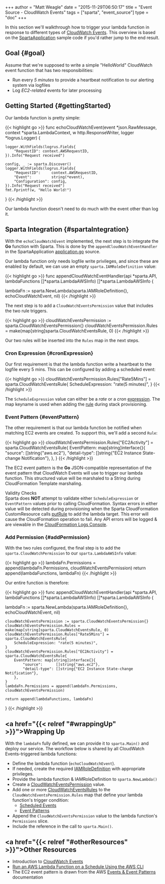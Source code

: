 +++
author = "Matt Weagle"
date = "2015-11-29T06:50:17"
title = "Event Source - CloudWatch Events"
tags = ["sparta", "event_source"]
type = "doc"
+++

In this section we'll walkthrough how to trigger your lambda function in response to different types of [CloudWatch Events](https://aws.amazon.com/blogs/aws/new-cloudwatch-events-track-and-respond-to-changes-to-your-aws-resources/).  This overview is based on the [SpartaApplication](https://github.com/mweagle/SpartaApplication) sample code if you'd rather jump to the end result.

## Goal {#goal}  

Assume that we're supposed to write a simple "HelloWorld" CloudWatch event function that has two responsibilities:
  * Run every *5 minutes* to provide a heartbeat notification to our alerting system via logfiles
  * Log *EC2-related* events for later processing

## Getting Started {#gettingStarted}  

Our lambda function is pretty simple:

{{< highlight go >}}
func echoCloudWatchEvent(event *json.RawMessage,
                        context *sparta.LambdaContext,
                        w http.ResponseWriter,
                        logger *logrus.Logger) {

	logger.WithFields(logrus.Fields{
		"RequestID": context.AWSRequestID,
	}).Info("Request received")

	config, _ := sparta.Discover()
	logger.WithFields(logrus.Fields{
		"RequestID":     context.AWSRequestID,
		"Event":         string(*event),
		"Configuration": config,
	}).Info("Request received")
	fmt.Fprintf(w, "Hello World!")
}
{{< /highlight >}}   

Our lambda function doesn't need to do much with the event other than log it.

## Sparta Integration {#spartaIntegration}  

With the `echoCloudWatchEvent` implemented, the next step is to integrate the **Go** function with Sparta.  This is done by the `appendCloudWatchEventHandler` in the SpartaApplication [application.go](https://github.com/mweagle/SpartaApplication/blob/master/application.go) source.

Our lambda function only needs logfile write privileges, and since these are enabled by default, we can use an empty `sparta.IAMRoleDefinition` value:

{{< highlight go >}}
func appendCloudWatchEventHandler(api *sparta.API,
                                  lambdaFunctions []*sparta.LambdaAWSInfo) []*sparta.LambdaAWSInfo {

  lambdaFn := sparta.NewLambda(sparta.IAMRoleDefinition{}, echoCloudWatchEvent, nil)
{{< /highlight >}}   


The next step is to add a `CloudWatchEventsPermission` value that includes the two rule triggers.

{{< highlight go >}}
  cloudWatchEventsPermission := sparta.CloudWatchEventsPermission{}
cloudWatchEventsPermission.Rules = make(map[string]sparta.CloudWatchEventsRule, 0)
{{< /highlight >}}   

Our two rules will be inserted into the `Rules` map in the next steps.

### Cron Expression {#cronExpression}

Our first requirement is that the lambda function write a heartbeat to the logfile every 5 mins.  This can be configured by adding a scheduled event:

{{< highlight go >}}
cloudWatchEventsPermission.Rules["Rate5Mins"] = sparta.CloudWatchEventsRule{
  ScheduleExpression: "rate(5 minutes)",
}
{{< /highlight >}}  

The `ScheduleExpression` value can either be a _rate_ or a _cron_ [expression](http://docs.aws.amazon.com/AmazonCloudWatch/latest/DeveloperGuide/ScheduledEvents.html).  The map keyname is used when adding the [rule](http://docs.aws.amazon.com/AWSJavaScriptSDK/latest/AWS/CloudWatchEvents.html#putRule-property) during stack provisioning.

### Event Pattern {#eventPattern}

The other requirement is that our lambda function be notified when matching EC2 events are created.  To support this, we'll add a second `Rule`:

{{< highlight go >}}
cloudWatchEventsPermission.Rules["EC2Activity"] = sparta.CloudWatchEventsRule{
  EventPattern: map[string]interface{}{
    "source":      []string{"aws.ec2"},
    "detail-type": []string{"EC2 Instance State-change Notification"},
  },
}
{{< /highlight >}}  

The EC2 event pattern is the **Go** JSON-compatible representation of the event pattern that CloudWatch Events will use to trigger our lambda function.  This structured value will be marshaled to a String during CloudFormation Template marshaling.

<div class="panel panel-warning">
  <div class="panel-heading">Validity Checks</div>
   <div class="panel-body">
    Sparta does <b>NOT</b> attempt to validate either <code>ScheduleExpression</code> or <code>EventPattern</code> values prior to calling CloudFormation.  Syntax errors in either value will be detected during provisioning when the Sparta CloudFormation CustomResource calls <a href="http://docs.aws.amazon.com/AWSJavaScriptSDK/latest/AWS/CloudWatchEvents.html#putRule-property">putRule</a> to add the lambda target.  This error will cause the CloudFormation operation to fail.  Any API errors will be logged & are viewable in the <a href="https://blogs.aws.amazon.com/application-management/post/TxPYD8JT4CB5UY/View-CloudFormation-Logs-in-the-Console">CloudFormation Logs Console</a>.
   </div>
</div>

### Add Permission {#addPermission}

With the two rules configured, the final step is to add the `sparta.CloudWatchPermission` to our `sparta.LambdaAWSInfo` value:

{{< highlight go >}}
lambdaFn.Permissions = append(lambdaFn.Permissions, cloudWatchEventsPermission)
return append(lambdaFunctions, lambdaFn)
{{< /highlight >}}  

Our entire function is therefore:

{{< highlight go >}}
func appendCloudWatchEventHandler(api *sparta.API,
                                  lambdaFunctions []*sparta.LambdaAWSInfo) []*sparta.LambdaAWSInfo {

  lambdaFn := sparta.NewLambda(sparta.IAMRoleDefinition{}, echoCloudWatchEvent, nil)

	cloudWatchEventsPermission := sparta.CloudWatchEventsPermission{}
	cloudWatchEventsPermission.Rules = make(map[string]sparta.CloudWatchEventsRule, 0)
	cloudWatchEventsPermission.Rules["Rate5Mins"] = sparta.CloudWatchEventsRule{
		ScheduleExpression: "rate(5 minutes)",
	}
	cloudWatchEventsPermission.Rules["EC2Activity"] = sparta.CloudWatchEventsRule{
		EventPattern: map[string]interface{}{
			"source":      []string{"aws.ec2"},
			"detail-type": []string{"EC2 Instance State-change Notification"},
		},
	}
	lambdaFn.Permissions = append(lambdaFn.Permissions, cloudWatchEventsPermission)

	return append(lambdaFunctions, lambdaFn)
}
{{< /highlight >}}  


## <a href="{{< relref "#wrappingUp" >}}">Wrapping Up</a>

With the `lambdaFn` fully defined, we can provide it to `sparta.Main()` and deploy our service.  The workflow below is shared by all CloudWatch Events-triggered lambda functions:

  * Define the lambda function (`echoCloudWatchEvent`).
  * If needed, create the required [IAMRoleDefinition](https://godoc.org/github.com/mweagle/Sparta*IAMRoleDefinition) with appropriate privileges.
  * Provide the lambda function & IAMRoleDefinition to `sparta.NewLambda()`
  * Create a [CloudWatchEventsPermission](https://godoc.org/github.com/mweagle/Sparta#CloudWatchEventsPermission) value.
  * Add one or more [CloudWatchEventsRules](https://godoc.org/github.com/mweagle/Sparta#CloudWatchEventsRule) to the `CloudWatchEventsPermission.Rules` map that define your lambda function's trigger condition:
    * [Scheduled Events](http://docs.aws.amazon.com/AmazonCloudWatch/latest/DeveloperGuide/ScheduledEvents.html)
    * [Event Patterns](http://docs.aws.amazon.com/AmazonCloudWatch/latest/DeveloperGuide/CloudWatchEventsandEventPatterns.html)
  * Append the `CloudWatchEventsPermission` value to the lambda function's `Permissions` slice.
  * Include the reference in the call to `sparta.Main()`.

## <a href="{{< relref "#otherResources" >}}">Other Resources</a>

  * Introduction to [CloudWatch Events](https://aws.amazon.com/blogs/aws/new-cloudwatch-events-track-and-respond-to-changes-to-your-aws-resources/)
  * [Run an AWS Lambda Function on a Schedule Using the AWS CLI](http://docs.aws.amazon.com/AmazonCloudWatch/latest/DeveloperGuide/RunLambdaSchedule.html)
  * The EC2 event pattern is drawn from the AWS [Events & Event Patterns](http://docs.aws.amazon.com/AmazonCloudWatch/latest/DeveloperGuide/CloudWatchEventsandEventPatterns.html) documentation
